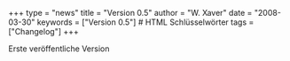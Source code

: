 +++
type = "news"
title = "Version 0.5"
author = "W. Xaver"
date = "2008-03-30"
keywords = ["Version 0.5"] # HTML Schlüsselwörter
tags = ["Changelog"]
+++

Erste veröffentliche Version
<!--more-->
